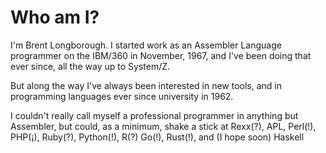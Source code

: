 # Who am I?

I'm Brent Longborough. 
I started work as an Assembler Language programmer
on the IBM/360 in November, 1967, 
and I've been doing that ever since, all the way up to System/Z.

But along the way I've always been interested in new tools, 
and in programming languages ever since university in 1962.

I couldn't really call myself a professional programmer 
in anything but Assembler,
but could, as a minimum, shake a stick at 
Rexx(?), APL, Perl(!), PHP(¡), Ruby(?), Python(!), R(?) Go(!), Rust(!), 
and (I hope soon) Haskell 
